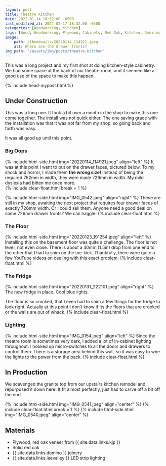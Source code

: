 ```yaml
---
layout: post
title: Theatre Kitchen
date: 2022-01-14 18:32:00 -0500
last_modified_at: 2024-02-17 18:32:00 -0500
categories: [Woodworking, Kitchen]
tags: [Wood, Woodworking, Plywood, Cabinets, Red Oak, Kitchen, Dominos, Drawers]
image: 
    path: /thumbnails/20220114_114921.jpeg
    alt: Where are the drawer fronts?
img_path: "/assets/img/posts/theatre-kitchen"
---
```


This was a long project and my first shot at doing kitchen-style cabinetry.  We had some space at the back of our theatre room, and it seemed like a good use of the space to make this happen.  

{% include head-mypost.html %}

## Under Construction

This was a long one.  It took a bit over a month in the shop to make this one come together.  The install was not quick either.  The one saving grace with the installation was that it was not far from my shop, so going back and forth was easy.

It was all good up until this point.

### Big Oops

{% include html-side.html img="20220114_114921.jpeg" align="left" %}
It was at this point I went to put on the drawer faces, pictured below.  To my shock and horror, I made them **the wrong size!** Instead of being the required 762mm in width, they were made 726mm in width.  My mild dyslexia had bitten me once more.  
{% include clear-float.html break = 1 %}

{% include html-side.html img="IMG_0542.jpeg" align="right" %}
These are still in my shop, awaiting the next project that requires four drawer faces of exactly 726mm width.  Or I could sell them.  Anyone need a good deal on some 726mm drawer fronts?  We can haggle.
{% include clear-float.html %}

### The Floor

{% include html-side.html img="20220123_191254.jpeg" align="left" %}
Installing this on the basement floor was quite a challenge.  The floor is not level, not even close.  There is about a 40mm (1.5in) drop from one end to the other that I had to shim on the toe-kick.  Thankfully, there were quite a few YouTube videos on dealing with this exact problem.
{% include clear-float.html %}

### The Fridge

{% include html-side.html img="20220131_222101.jpeg" align="right" %}
The new fridge in place.  Cool blue lights.

The floor is so crooked, that I even had to shim a few things for the fridge to look right.  Actually at this point I don't know if its the floors that are crooked or the walls are out of whack.
{% include clear-float.html %}

### Lighting

{% include html-side.html img="IMG_0154.jpeg" align="left" %}
Since the theatre room is sometimes very dark, I added a lot of in-cabinet lighting throughout.  I hooked up micro-switches to all the doors and drawers to control them.  There is a storage area behind this wall, so it was easy to wire the lights to the power from the back.
{% include clear-float.html %}

## In Production

We scavenged the granite top from our upstairs kitchen remodel and repurposed it down here.  It fit almost perfectly, just had to carve off a bit off the end.

{% include html-side.html img="IMG_0541.jpeg" align="center" %}
{% include clear-float.html break = 1 %}
{% include html-side.html img="IMG_0540.jpeg" align="center" %}

## Materials

- Plywood, red oak veneer from {{ site.data.links.kjp }}
- Solid red oak
- {{ site.data.links.domino }} joinery
- {{ site.data.links.leevalley }} LED strip lighting
